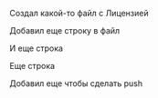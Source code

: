 Создал какой-то файл с Лицензией

Добавил еще строку в файл


И еще строка

Еще строка
 
 Добавил еще чтобы сделать push